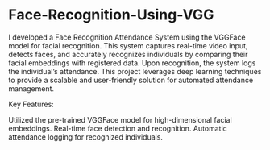 # Face-Recognition-Using-VGG
I developed a Face Recognition Attendance System using the VGGFace model for facial recognition. This system captures real-time video input, detects faces, and accurately recognizes individuals by comparing their facial embeddings with registered data. Upon recognition, the system logs the individual’s attendance. This project leverages deep learning techniques to provide a scalable and user-friendly solution for automated attendance management.

Key Features:

Utilized the pre-trained VGGFace model for high-dimensional facial embeddings.
Real-time face detection and recognition.
Automatic attendance logging for recognized individuals.
